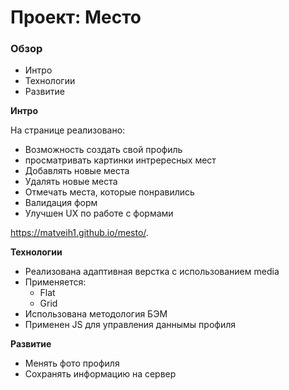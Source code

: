 # Проект: Место

### Обзор
* Интро
* Технологии
* Развитие

**Интро**

На странице реализовано:
* Возможность создать свой профиль
* просматривать картинки интрересных мест
* Добавлять новые места
* Удалять новые места
* Отмечать места, которые понравились
* Валидация форм
* Улучшен UX по работе с формами

https://matveih1.github.io/mesto/.


**Технологии**

* Реализована адаптивная верстка с использованием media 
* Применяется: 
  * Flat
  * Grid
* Использована методология БЭМ
* Применен JS для управления даннымы профиля

**Развитие**

* Менять фото профиля
* Сохранять информацию на сервер
